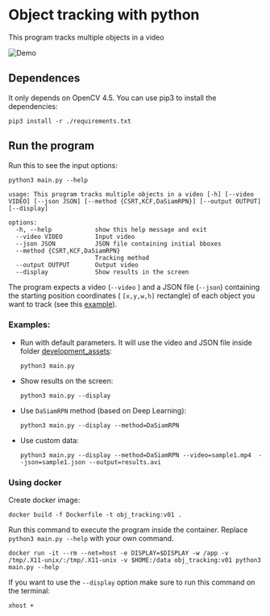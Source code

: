 # Object tracking with python

This program tracks multiple objects in a video

![Demo](development_assets/demo.gif)

## Dependences
It only depends on OpenCV 4.5. You can use pip3 to install the dependencies:

```
pip3 install -r ./requirements.txt
```

## Run the program

Run this to see the input options:
```
python3 main.py --help

usage: This program tracks multiple objects in a video [-h] [--video VIDEO] [--json JSON] [--method {CSRT,KCF,DaSiamRPN}] [--output OUTPUT] [--display]

options:
  -h, --help            show this help message and exit
  --video VIDEO         Input video
  --json JSON           JSON file containing initial bboxes
  --method {CSRT,KCF,DaSiamRPN}
                        Tracking method
  --output OUTPUT       Output video
  --display             Show results in the screen

```

The program expects a video (`--video` ) and a JSON file (`--json`) containing the starting position coordinates ( `[x,y,w,h]` rectangle) of each object you want to track (see this [example](development_assets/initial_conditions.json)).

### Examples:
- Run with default parameters. It will use the video and JSON file inside folder [development_assets](development_assets/):
    ```
    python3 main.py
    ```
- Show results on the screen:
    ```
    python3 main.py --display 
    ```
- Use ``DaSiamRPN`` method (based on Deep Learning):
    ```
    python3 main.py --display --method=DaSiamRPN
    ```
- Use custom data:
    ```
    python3 main.py --display --method=DaSiamRPN --video=sample1.mp4  --json=sample1.json --output=results.avi 
    ```

### Using docker 
Create docker image:
 ```
 docker build -f Dockerfile -t obj_tracking:v01 .
 ``` 

Run this command to execute the program inside the container. Replace ``python3 main.py --help`` with your own command.
 ```
docker run -it --rm --net=host -e DISPLAY=$DISPLAY -w /app -v /tmp/.X11-unix/:/tmp/.X11-unix -v $HOME:/data obj_tracking:v01 python3 main.py --help
 ```

If you want to use the ``--display`` option make sure to run this command on the terminal:
```
xhost +
``` 